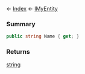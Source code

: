 ← [Index](Api-Index) ← [IMyEntity](VRage.Game.ModAPI.Ingame.IMyEntity)

### Summary

```csharp
public string Name { get; }
```

### Returns

[string](https://docs.microsoft.com/en-us/dotnet/api/system.string?view=netframework-4.6)

